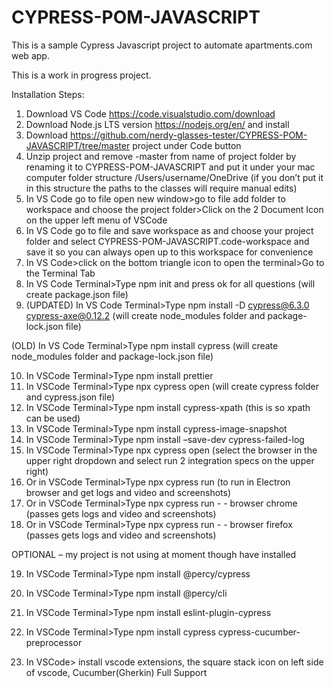 # CYPRESS-POM-JAVASCRIPT
This is a sample Cypress Javascript project to automate apartments.com web app.

This is a work in progress project.

Installation Steps: 
1.	Download VS Code https://code.visualstudio.com/download
2.	Download Node.js LTS version https://nodejs.org/en/ and install
3.	Download https://github.com/nerdy-glasses-tester/CYPRESS-POM-JAVASCRIPT/tree/master project under Code button
4.	Unzip project and remove -master from name of project folder by renaming it to CYPRESS-POM-JAVASCRIPT and put it under your mac computer folder structure /Users/username/OneDrive (if you don’t put it in this structure the paths to the classes will require manual edits)
5.	In VS Code go to file open new window>go to file add folder to workspace and choose the project folder>Click on the 2 Document Icon on the upper left menu of VSCode
6.	In VS Code go to file and save workspace as and choose your project folder and select CYPRESS-POM-JAVASCRIPT.code-workspace and save it so you can always open up to this workspace for convenience
7.	In VS Code>click on the bottom triangle icon to open the terminal>Go to the Terminal Tab
8.	In VS Code Terminal>Type npm init and press ok for all questions (will create package.json file)
9.	(UPDATED) 
In VS Code Terminal>Type npm install -D cypress@6.3.0 cypress-axe@0.12.2
(will create node_modules folder and package-lock.json file)

(OLD)
In VS Code Terminal>Type npm install cypress (will create node_modules folder and package-lock.json file)

10.	In VSCode Terminal>Type npm install prettier
11.	In VSCode Terminal>Type npx cypress open (will create cypress folder and cypress.json file)
12.	In VSCode Terminal>Type npm install cypress-xpath (this is so xpath can be used)
13.	In VSCode Terminal>Type npm install cypress-image-snapshot
14.	In VSCode Terminal>Type npm install –save-dev cypress-failed-log
15.	In VSCode Terminal>Type npx cypress open (select the browser in the upper right dropdown and select run 2 integration specs on the upper right)
16.	Or in VSCode Terminal>Type npx cypress run (to run in Electron browser and get logs and video and screenshots)
17.	Or in VSCode Terminal>Type npx cypress run - - browser chrome (passes gets logs and video and screenshots)
18.	Or in VSCode Terminal>Type npx cypress run - - browser firefox (passes gets logs and video and screenshots)

OPTIONAL – my project is not using at moment though have installed

19.	In VSCode Terminal>Type npm install @percy/cypress

20.	In VSCode Terminal>Type npm install @percy/cli

21.	In VSCode Terminal>Type npm install eslint-plugin-cypress

22.	In VSCode Terminal>Type npm install cypress cypress-cucumber-preprocessor

23.	In VSCode> install vscode extensions, the square stack icon on left side of vscode,  Cucumber(Gherkin) Full Support

